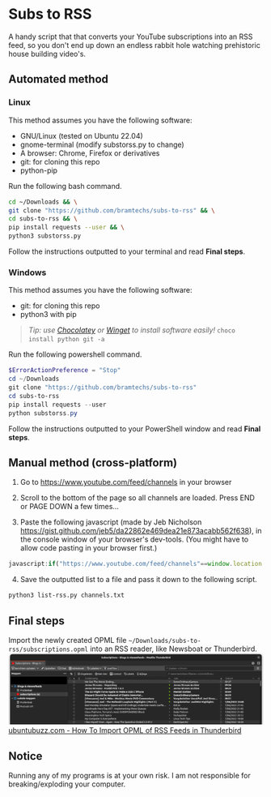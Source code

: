 # Subs to RSS
A handy script that that converts your YouTube subscriptions into an RSS feed, so you don't end up down an endless rabbit hole watching prehistoric house building video's.

## Automated method

### Linux
This method assumes you have the following software:
- GNU/Linux (tested on Ubuntu 22.04)
- gnome-terminal (modify substorss.py to change)
- A browser: Chrome, Firefox or derivatives
- git: for cloning this repo
- python-pip

Run the following bash command.
```bash
cd ~/Downloads && \
git clone "https://github.com/bramtechs/subs-to-rss" && \
cd subs-to-rss && \
pip install requests --user && \
python3 substorss.py
```
Follow the instructions outputted to your terminal and read **Final steps**.

### Windows
This method assumes you have the following software:
- git: for cloning this repo
- python3 with pip

> *Tip: use [Chocolatey](https://chocolatey.org/) or [Winget](https://docs.microsoft.com/en-us/windows/package-manager/winget/) to install software easily!*
> ```choco install python git -a```

Run the following powershell command.
```powershell
$ErrorActionPreference = "Stop"
cd ~/Downloads
git clone "https://github.com/bramtechs/subs-to-rss"
cd subs-to-rss
pip install requests --user
python substorss.py
```
Follow the instructions outputted to your PowerShell window and read **Final steps**.

## Manual method (cross-platform)

1) Go to https://www.youtube.com/feed/channels in your browser

2) Scroll to the bottom of the page so all channels are loaded. Press END or PAGE DOWN a few times...
3) Paste the following javascript (made by Jeb Nicholson https://gist.github.com/jeb5/da22862e469dea21e873acabb562f638), in the console window of your browser's dev-tools. (You might have to allow code pasting in your browser first.)
```javascript
javascript:if("https://www.youtube.com/feed/channels"==window.location.href){let e=[...document.querySelectorAll("#main-link.channel-link")].map(e=>{const[,t,n]=e.href.match("/((?:user)|(?:channel))/(.*)$");return"https://www.youtube.com/feeds/videos.xml?"+("user"===t?"user=":"channel_id=")+n}).join("\n");e?navigator.clipboard.writeText(e).then(()=>alert("A list of channel RSS feeds has been copied to the clipboard. \nPaste these into rssmix.com to generate a single RSS feed, or opml-gen.ovh to generate an OPML file.")).catch(()=>{console.log(e),alert("A list of channel RSS feeds has logged to the console. (Unable to copy to clipboard) \nPaste these into rssmix.com to generate a single RSS feed, or opml-gen.ovh to generate an OPML file.")}):alert("Couldn't find any subscriptions")}else alert('Please run at "https://www.youtube.com/feed/channels"');
```
4) Save the outputted list to a file and pass it down to the following script.

```bash
python3 list-rss.py channels.txt
```

## Final steps
Import the newly created OPML file ```~/Downloads/subs-to-rss/subscriptions.opml``` into an RSS reader, like Newsboat or Thunderbird.
![Thunderbird](thunderbird.png)
[ubuntubuzz.com - How To Import OPML of RSS Feeds in Thunderbird ](https://www.ubuntubuzz.com/2017/04/how-to-import-opml-of-rss-feeds-in-thunderbird.html)

## Notice
Running any of my programs is at your own risk. I am not responsible for breaking/exploding your computer.
